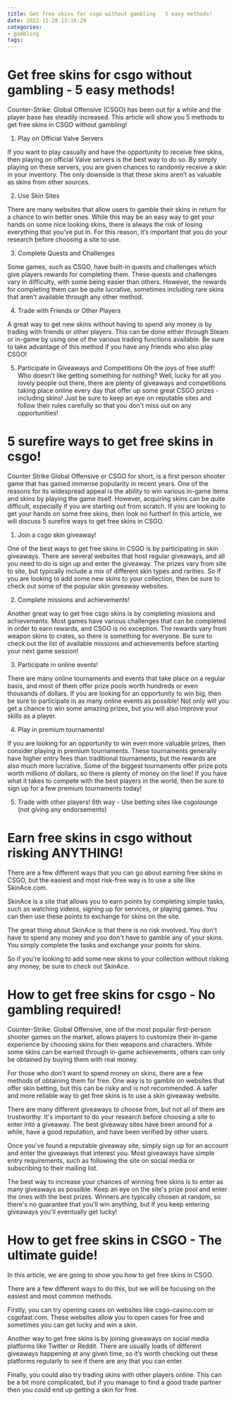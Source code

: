 ```yaml
---
title: Get free skins for csgo without gambling   5 easy methods!
date: 2022-11-28 13:16:29
categories:
- gambling
tags:
---
```



#  Get free skins for csgo without gambling - 5 easy methods!

Counter-Strike: Global Offensive (CSGO) has been out for a while and the player base has steadily increased. This article will show you 5 methods to get free skins in CSGO without gambling!

1) Play on Official Valve Servers

If you want to play casually and have the opportunity to receive free skins, then playing on official Valve servers is the best way to do so. By simply playing on these servers, you are given chances to randomly receive a skin in your inventory. The only downside is that these skins aren’t as valuable as skins from other sources.

2) Use Skin Sites

There are many websites that allow users to gamble their skins in return for a chance to win better ones. While this may be an easy way to get your hands on some nice looking skins, there is always the risk of losing everything that you’ve put in. For this reason, it’s important that you do your research before choosing a site to use.

3) Complete Quests and Challenges

Some games, such as CSGO, have built-in quests and challenges which give players rewards for completing them. These quests and challenges vary in difficulty, with some being easier than others. However, the rewards for completing them can be quite lucrative, sometimes including rare skins that aren’t available through any other method.

4) Trade with Friends or Other Players

A great way to get new skins without having to spend any money is by trading with friends or other players. This can be done either through Steam or in-game by using one of the various trading functions available. Be sure to take advantage of this method if you have any friends who also play CSGO!

5) Participate in Giveaways and Competitions
Oh the joys of free stuff! Who doesn't like getting something for nothing? Well, lucky for all you lovely people out there, there are plenty of giveaways and competitions taking place online every day that offer up some great CSGO prizes - including skins! Just be sure to keep an eye on reputable sites and follow their rules carefully so that you don't miss out on any opportunities!

#  5 surefire ways to get free skins in csgo!

Counter Strike Global Offensive or CSGO for short, is a first person shooter game that has gained immense popularity in recent years. One of the reasons for its widespread appeal is the ability to win various in-game items and skins by playing the game itself. However, acquiring skins can be quite difficult, especially if you are starting out from scratch. If you are looking to get your hands on some free skins, then look no further! In this article, we will discuss 5 surefire ways to get free skins in CSGO.

1. Join a csgo skin giveaway!

One of the best ways to get free skins in CSGO is by participating in skin giveaways. There are several websites that host regular giveaways, and all you need to do is sign up and enter the giveaway. The prizes vary from site to site, but typically include a mix of different skin types and rarities. So if you are looking to add some new skins to your collection, then be sure to check out some of the popular skin giveaway websites.

2. Complete missions and achievements!

Another great way to get free csgo skins is by completing missions and achievements. Most games have various challenges that can be completed in order to earn rewards, and CSGO is no exception. The rewards vary from weapon skins to crates, so there is something for everyone. Be sure to check out the list of available missions and achievements before starting your next game session!

3. Participate in online events!

There are many online tournaments and events that take place on a regular basis, and most of them offer prize pools worth hundreds or even thousands of dollars. If you are looking for an opportunity to win big, then be sure to participate in as many online events as possible! Not only will you get a chance to win some amazing prizes, but you will also improve your skills as a player.

4. Play in premium tournaments!

If you are looking for an opportunity to win even more valuable prizes, then consider playing in premium tournaments. These tournaments generally have higher entry fees than traditional tournaments, but the rewards are also much more lucrative. Some of the biggest tournaments offer prize pots worth millions of dollars, so there is plenty of money on the line! If you have what it takes to compete with the best players in the world, then be sure to sign up for a few premium tournaments today!

5. Trade with other players!
6th way - Use betting sites like csgolounge (not giving any endorsements)

#  Earn free skins in csgo without risking ANYTHING!

There are a few different ways that you can go about earning free skins in CSGO, but the easiest and most risk-free way is to use a site like SkinAce.com.

SkinAce is a site that allows you to earn points by completing simple tasks, such as watching videos, signing up for services, or playing games. You can then use these points to exchange for skins on the site.

The great thing about SkinAce is that there is no risk involved. You don't have to spend any money and you don't have to gamble any of your skins. You simply complete the tasks and exchange your points for skins.

So if you're looking to add some new skins to your collection without risking any money, be sure to check out SkinAce.

#  How to get free skins for csgo - No gambling required!

Counter-Strike: Global Offensive, one of the most popular first-person shooter games on the market, allows players to customize their in-game experience by choosing skins for their weapons and characters. While some skins can be earned through in-game achievements, others can only be obtained by buying them with real money.

For those who don't want to spend money on skins, there are a few methods of obtaining them for free. One way is to gamble on websites that offer skin betting, but this can be risky and is not recommended. A safer and more reliable way to get free skins is to use a skin giveaway website.

There are many different giveaways to choose from, but not all of them are trustworthy. It's important to do your research before choosing a site to enter into a giveaway. The best giveaway sites have been around for a while, have a good reputation, and have been verified by other users.

Once you've found a reputable giveaway site, simply sign up for an account and enter the giveaways that interest you. Most giveaways have simple entry requirements, such as following the site on social media or subscribing to their mailing list.

The best way to increase your chances of winning free skins is to enter as many giveaways as possible. Keep an eye on the site's prize pool and enter the ones with the best prizes. Winners are typically chosen at random, so there's no guarantee that you'll win anything, but if you keep entering giveaways you'll eventually get lucky!

#  How to get free skins in CSGO - The ultimate guide!

In this article, we are going to show you how to get free skins in CSGO.

There are a few different ways to do this, but we will be focusing on the easiest and most common methods.

Firstly, you can try opening cases on websites like csgo-casino.com or csgofast.com. These websites allow you to open cases for free and sometimes you can get lucky and win a skin.

Another way to get free skins is by joining giveaways on social media platforms like Twitter or Reddit. There are usually loads of different giveaways happening at any given time, so it’s worth checking out these platforms regularly to see if there are any that you can enter.

Finally, you could also try trading skins with other players online. This can be a bit more complicated, but if you manage to find a good trade partner then you could end up getting a skin for free.